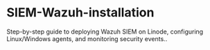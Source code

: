 # SIEM-Wazuh-installation
Step-by-step guide to deploying Wazuh SIEM on Linode, configuring Linux/Windows agents, and monitoring security events..
